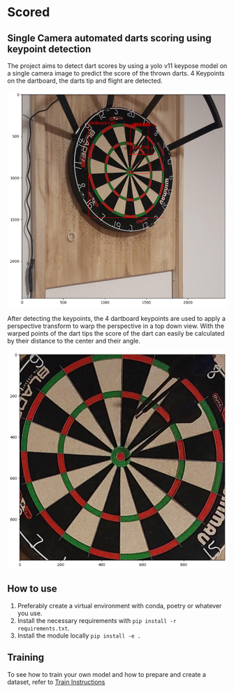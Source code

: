 # Scored

## Single Camera automated darts scoring using keypoint detection

The project aims to detect dart scores by using a yolo v11 keypose model on a single camera image to predict the score of the thrown darts.
4 Keypoints on the dartboard, the darts tip and flight are detected.

![image](images/detected_keypoints.png)

After detecting the keypoints, the 4 dartboard keypoints are used to apply a perspective transform to warp the perspective in a top down view. With the warped points of the dart tips the score of the dart can easily be calculated by their distance to the center and their angle.

![image](images/warped_dartboard.png)

## How to use

1. Preferably create a virtual environment with conda, poetry or whatever you use.
2. Install the necessary requirements with `pip install -r requirements.txt`.
3. Install the module locally `pip install -e .`

## Training

To see how to train your own model and how to prepare and create a dataset, refer to [Train Instructions](train.md)